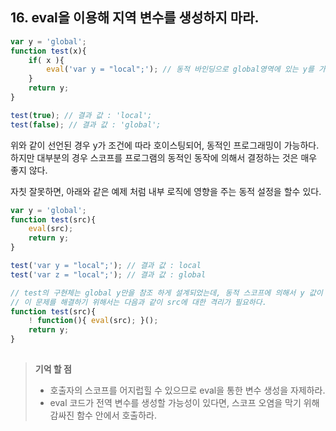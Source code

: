 ## 16. eval을 이용해 지역 변수를 생성하지 마라.
```js
var y = 'global';
function test(x){
	if( x ){
		eval('var y = "local";'); // 동적 바인딩으로 global영역에 있는 y를 가리고, local가 y 적용
	}
	return y;
}

test(true); // 결과 값 : 'local';
test(false); // 결과 값 : 'global';
```

위와 같이 선언된 경우 y가 조건에 따라 호이스팅되어, 동적인 프로그래밍이 가능하다.<br/>
하지만 대부분의 경우 스코프를 프로그램의 동적인 동작에 의해서 결정하는 것은 매우 좋지 않다.

자칫 잘못하면, 아래와 같은 예제 처럼 내부 로직에 영향을 주는 동적 설정을 할수 있다.
```js
var y = 'global';
function test(src){
	eval(src);
	return y;
}

test('var y = "local";'); // 결과 값 : local
test('var z = "local";'); // 결과 값 : global

// test의 구현체는 global y만을 참조 하게 설계되었는데, 동적 스코프에 의해서 y 값이 더렵혀 질 가능성이 내포된 코드가 되었다.
// 이 문제를 해결하기 위해서는 다음과 같이 src에 대한 격리가 필요하다.
function test(src){
	! function(){ eval(src); }();
	return y;
}
 
```

> __기억 할 점__
> * 호출자의 스코프를 어지럽힐 수 있으므로 eval을 통한 변수 생성을 자제하라.
> * eval 코드가 전역 변수를 생성할 가능성이 있다면, 스코프 오염을 막기 위해 감싸진 함수 안에서 호출하라.
 
